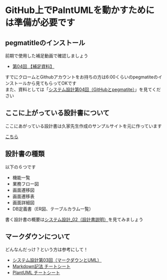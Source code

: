 # GitHub上でPalntUMLを動かすためには準備が必要です

## pegmatitleのインストール 
前期で使用した補足動画で確認しましょう
* [第04回 【補足資料】](https://web.microsoftstream.com/video/4c2155ca-385c-43a0-8ba3-e095f5befbae)

すでにクロームとGithubアカウントをお持ちの方は6:00くらいのpegmatiteのインストールから見てもらってOKです  
また、資料としては「[システム設計第04回（GitHubとpegmatite）](https://teams.microsoft.com/l/file/A0DA8F61-61C3-433F-BFC8-3A215EA19A40?tenantId=f5bb8629-43f6-44be-a996-0ad0e1e04949&fileType=pdf&objectUrl=https%3A%2F%2Fasojukustudent.sharepoint.com%2Fsites%2FSD2DEF_abcc21%2FDocLib%2F%E3%82%B7%E3%82%B9%E3%83%86%E3%83%A0%E8%A8%AD%E8%A8%88%E7%AC%AC04%E5%9B%9E%EF%BC%88GitHub%E3%81%A8pegmatite%EF%BC%89.pdf&baseUrl=https%3A%2F%2Fasojukustudent.sharepoint.com%2Fsites%2FSD2DEF_abcc21&serviceName=teams&threadId=19:b2254404e8ce4aca955c3b6b59e77534@thread.tacv2&groupId=aa79f397-01cd-4376-af85-e964feb578b9)」を見てください

## ここに上がっている設計書について
ここにあがっている設計書は久家先生作成のサンプルサイトを元に作っています 

[こちら](http://aso-kuga.watson.jp/classic/item_list.php)

## 設計書の種類

以下の６つです  
* 機能一覧  
* 業務フロー図  
* 画面遷移図  
* 画面遷移表  
* 画面詳細図  
* DB定義書（ER図、テーブルカラム一覧）  

書く設計書の概要は[システム設計_02（設計書説明）](https://teams.microsoft.com/l/file/1F57AC34-1BD3-4FE4-B064-C8503D4FA0C0?tenantId=f5bb8629-43f6-44be-a996-0ad0e1e04949&fileType=pptx&objectUrl=https%3A%2F%2Fasojukustudent.sharepoint.com%2Fsites%2FSD2DEF_abcc21%2FDocLib%2F%E3%82%B7%E3%82%B9%E3%83%86%E3%83%A0%E8%A8%AD%E8%A8%88%E7%AC%AC01%E5%9B%9E%EF%BC%88%E3%82%B7%E3%82%B9%E3%83%86%E3%83%A0%E3%81%AE%E8%A8%AD%E8%A8%88%E3%81%A8%E3%81%AF%EF%BC%89.pptx&baseUrl=https%3A%2F%2Fasojukustudent.sharepoint.com%2Fsites%2FSD2DEF_abcc21&serviceName=teams&threadId=19:b2254404e8ce4aca955c3b6b59e77534@thread.tacv2&groupId=aa79f397-01cd-4376-af85-e964feb578b9)を見てみましょう


## マークダウンについて
どんなんだっけ？という方は参考にして！  
* [システム設計第03回（マークダウンとUML）](https://asojukustudent.sharepoint.com/sites/SD2DEF_abcc21/DocLib/%E3%82%B7%E3%82%B9%E3%83%86%E3%83%A0%E8%A8%AD%E8%A8%88%E7%AC%AC03%E5%9B%9E%EF%BC%88%E3%83%9E%E3%83%BC%E3%82%AF%E3%83%80%E3%82%A6%E3%83%B3%E3%81%A8UML%EF%BC%89.ppsx)
* [Markdown記法 チートシート](https://qiita.com/Qiita/items/c686397e4a0f4f11683d)  
* [PlantUML チートシート](https://qiita.com/ogomr/items/0b5c4de7f38fd1482a48)
 
